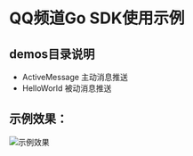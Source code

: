# QQ频道Go SDK使用示例

## demos目录说明

- ActiveMessage 主动消息推送
- HelloWorld 被动消息推送

## 示例效果：

![示例效果](https://abc-pcweb-1251316161.file.myqcloud.com/others/sdkdemo.jpg)


